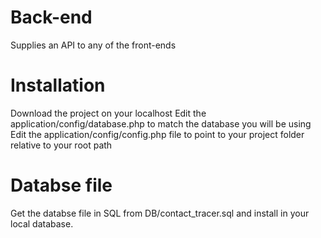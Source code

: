 # Back-end
Supplies an API to any of the front-ends


# Installation
Download the project on your localhost
Edit the application/config/database.php to match the database you will be using
Edit the application/config/config.php file to point to your project folder relative to your root path

#  Databse file
Get the databse file in SQL from DB/contact_tracer.sql and install in your local database.
